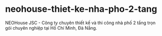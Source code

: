 # neohouse-thiet-ke-nha-pho-2-tang
NEOHouse JSC - Công ty chuyên thiết kế và thi công nhà phố 2 tầng trọn gói chuyên nghiệp tại Hồ Chí Minh, Đà Nẵng.
